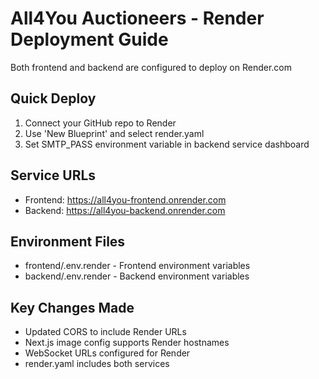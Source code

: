 # All4You Auctioneers - Render Deployment Guide

Both frontend and backend are configured to deploy on Render.com

## Quick Deploy

1. Connect your GitHub repo to Render
2. Use 'New Blueprint' and select render.yaml
3. Set SMTP_PASS environment variable in backend service dashboard

## Service URLs
- Frontend: https://all4you-frontend.onrender.com  
- Backend: https://all4you-backend.onrender.com

## Environment Files
- frontend/.env.render - Frontend environment variables
- backend/.env.render - Backend environment variables

## Key Changes Made
- Updated CORS to include Render URLs
- Next.js image config supports Render hostnames
- WebSocket URLs configured for Render
- render.yaml includes both services
